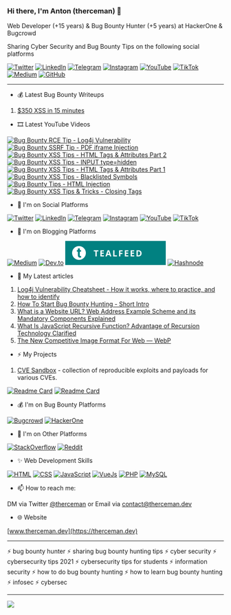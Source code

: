 ### Hi there, I'm Anton (therceman) 👋

<!-- [![GitHub](https://img.shields.io/badge/GitHub-100000?style=for-the-badge&logo=github&logoColor=white)](https://github.com/therceman) -->

Web Developer (+15 years) & Bug Bounty Hunter (+5 years) at HackerOne & Bugcrowd

Sharing Cyber Security and Bug Bounty Tips on the following social platforms

[![Twitter](https://img.shields.io/badge/dynamic/json?url=https%3A%2F%2Fapi.swo.moe%2Fstats%2Ftwitter%2Ftherceman&query=count&color=1da1f2&label=Twitter&labelColor=555555&logo=twitter&cacheSeconds=3600&logoColor=ffffff)](https://twitter.com/therceman)
[![LinkedIn](https://img.shields.io/badge/LinkedIn-10028+-brightgreen?logo=linkedin&color=1da1f2&labelColor=555555)](https://www.linkedin.com/in/therceman)
[![Telegram](https://img.shields.io/badge/dynamic/json?url=https%3A%2F%2Fapi.swo.moe%2Fstats%2Ftelegram%2Ftherceman&query=count&color=1da1f2&label=Telegram&labelColor=555555&logo=telegram&cacheSeconds=3600&logoColor=ffffff)](https://t.me/therceman)
[![Instagram](https://img.shields.io/badge/Instagram-897+-brightgreen?logo=instagram&color=1da1f2&labelColor=555555&logoColor=ffffff)](https://www.instagram.com/therceman)
[![YouTube](https://img.shields.io/badge/YouTube-962+-brightgreen?logo=youtube&color=1da1f2&labelColor=555555)](https://www.youtube.com/therceman)
[![TikTok](https://img.shields.io/badge/Tiktok-144+-brightgreen?logo=tiktok&color=1da1f2&labelColor=555555)](https://www.tiktok.com/@therceman)
[![Medium](https://img.shields.io/badge/dynamic/json?url=https%3A%2F%2Fapi.swo.moe%2Fstats%2Fmedium%2Ftherceman&query=count&color=1da1f2&label=Medium&labelColor=555555&logo=medium&cacheSeconds=3600&logoColor=ffffff)](https://therceman.medium.com)
[![GitHub](https://img.shields.io/badge/dynamic/json?url=https%3A%2F%2Fapi.swo.moe%2Fstats%2Fgithub%2Ftherceman&query=count&color=1da1f2&label=GitHub&labelColor=555555&logo=github&cacheSeconds=3600&logoColor=ffffff)](https://github.com/therceman)

----------

- 💰 Latest Bug Bounty Writeups

1. [$350 XSS in 15 minutes](https://therceman.medium.com/350-xss-in-15-minutes-dcb74ad93d5f)

- 🎞️ Latest YouTube Videos

[![Bug Bounty RCE Tip - Log4j Vulnerability](https://img.youtube.com/vi/R2Z0pgadPL4/2.jpg)](https://www.youtube.com/watch?v=R2Z0pgadPL4)
[![Bug Bounty SSRF Tip - PDF iframe Injection](https://img.youtube.com/vi/i27bBK7N7kU/1.jpg)](https://www.youtube.com/watch?v=i27bBK7N7kU)
[![Bug Bounty XSS Tips - HTML Tags & Attributes Part 2](https://img.youtube.com/vi/jHDTfLTMbT8/1.jpg)](https://www.youtube.com/watch?v=jHDTfLTMbT8)
[![Bug Bounty XSS Tips - INPUT type=hidden](https://img.youtube.com/vi/THxlFYMLQ-c/1.jpg)](https://www.youtube.com/watch?v=THxlFYMLQ-c)
[![Bug Bounty XSS Tips - HTML Tags & Attributes Part 1](https://img.youtube.com/vi/yMFauVfmRiQ/1.jpg)](https://www.youtube.com/watch?v=yMFauVfmRiQ)
[![Bug Bounty XSS Tips - Blacklisted Symbols](https://img.youtube.com/vi/Sg4LGDNTgPE/1.jpg)](https://www.youtube.com/watch?v=Sg4LGDNTgPE)
[![Bug Bounty Tips - HTML Injection](https://img.youtube.com/vi/MUxP7os9tlU/1.jpg)](https://www.youtube.com/watch?v=MUxP7os9tlU)
[![Bug Bounty XSS Tips & Tricks - Closing Tags](https://img.youtube.com/vi/CmQDom4LoDY/3.jpg)](https://www.youtube.com/watch?v=CmQDom4LoDY)

- 💬 I'm on Social Platforms

[![Twitter](https://img.shields.io/badge/Twitter-1DA1F2?style=for-the-badge&logo=twitter&logoColor=white)](https://twitter.com/therceman)
[![LinkedIn](https://img.shields.io/badge/LinkedIn-0077B5?style=for-the-badge&logo=linkedin&logoColor=white)](https://www.linkedin.com/in/therceman)
[![Telegram](https://img.shields.io/badge/Telegram-2CA5E0?style=for-the-badge&logo=telegram&logoColor=white)](https://t.me/therceman)
[![Instagram](https://img.shields.io/badge/Instagram-E4405F?style=for-the-badge&logo=instagram&logoColor=white)](https://www.instagram.com/therceman)
[![YouTube](https://img.shields.io/badge/YouTube-FF0000?style=for-the-badge&logo=youtube&logoColor=white)](https://youtube.com/therceman)
[![TikTok](https://img.shields.io/badge/TikTok-000000?style=for-the-badge&logo=tiktok&logoColor=white)](https://www.tiktok.com/@therceman)

- 📖 I'm on Blogging Platforms

[![Medium](https://img.shields.io/badge/Medium-12100E?style=for-the-badge&logo=medium&logoColor=white)](https://medium.com/@therceman)
[![Dev.to](https://img.shields.io/badge/dev.to-0A0A0A?style=for-the-badge&logo=devdotto&logoColor=white)](https://dev.to/therceman)
[![Tealfeed](https://raw.githubusercontent.com/therceman/therceman/master/tealfeed_logo_v4.svg)](https://tealfeed.com/therceman)
[![Hashnode](https://img.shields.io/badge/Hashnode-2962FF?style=for-the-badge&logo=hashnode&logoColor=white)](https://blog.therceman.dev)

- 🔰 My Latest articles

1. [Log4j Vulnerability Cheatsheet - How it works, where to practice, and how to identify](https://therceman.medium.com/log4j-vulnerability-cheatsheet-66b7aeabc607)
1. [How To Start Bug Bounty Hunting - Short Intro](https://networkingsec.com/how-to-start-bug-bounty-hunting-94b1ff3dda27)
1. [What is a Website URL? Web Address Example Scheme and its Mandatory Components Explained](https://javascript.plainenglish.io/what-is-a-url-fc3581b87da1)
1. [What Is JavaScript Recursive Function? Advantage of Recursion Technology Clarified](https://javascript.plainenglish.io/javascript-recursion-5f25f620e11b)
1. [The New Competitive Image Format For Web — WebP](https://javascript.plainenglish.io/the-new-image-format-for-web-webp-5db1ffd59260)

- ⚡ My Projects

1. [CVE Sandbox](https://github.com/cve-sandbox) - collection of reproducible exploits and payloads for various CVEs.

[![Readme Card](https://github-readme-stats.vercel.app/api/pin/?username=cve-sandbox&repo=jquery)](https://github.com/cve-sandbox/jquery)
[![Readme Card](https://github-readme-stats.vercel.app/api/pin/?username=cve-sandbox&repo=jquery-ui)](https://github.com/cve-sandbox/jquery-ui)

- 💰 I'm on Bug Bounty Platforms

[![Bugcrowd](https://img.shields.io/badge/bugcrowd-%23F26822.svg?&style=for-the-badge&logo=bugcrowd&logoColor=white)](https://bugcrowd.com/therceman)
[![HackerOne](https://img.shields.io/badge/hackerone-%23494649.svg?&style=for-the-badge&logo=hackerone&logoColor=white)](https://hackerone.com/therceman)

- 🔸 I'm on Other Platforms

[![StackOverflow](https://img.shields.io/badge/Stack_Overflow-FE7A16?style=for-the-badge&logo=stack-overflow&logoColor=white)](https://stackoverflow.com/users/15412739/therceman)
[![Reddit](https://img.shields.io/badge/Reddit-FF4500?style=for-the-badge&logo=reddit&logoColor=white)](https://www.reddit.com/user/therceman)

- ✨ Web Development Skills

[![HTML](https://img.shields.io/badge/HTML5-E34F26?style=for-the-badge&logo=html5&logoColor=white)](https://html.com/)
[![CSS](https://img.shields.io/badge/CSS3-1572B6?style=for-the-badge&logo=css3&logoColor=white)](https://www.w3schools.com/css/default.asp)
[![JavaScript](https://img.shields.io/badge/JavaScript-F7DF1E?style=for-the-badge&logo=javascript&logoColor=black)](https://www.javascript.com/)
[![VueJs](https://img.shields.io/badge/Vue.js-35495E?style=for-the-badge&logo=vuedotjs&logoColor=4FC08D)](https://vuejs.org/)
[![PHP](https://img.shields.io/badge/PHP-777BB4?style=for-the-badge&logo=php&logoColor=white)](https://php.net/)
[![MySQL](https://img.shields.io/badge/MySQL-00000F?style=for-the-badge&logo=mysql&logoColor=white)](https://www.mysql.com/)

- 📫 How to reach me: 

DM via Twitter [@therceman](https://twitter.com/therceman) or Email via contact@therceman.dev

- 🌐 Website

[www.therceman.dev](https://therceman.dev)

-----------------

⚡ bug bounty hunter
⚡ sharing bug bounty hunting tips
⚡ cyber security
⚡ cybersecurity tips 2021
⚡ cybersecurity tips for students
⚡ information security
⚡ how to do bug bounty hunting
⚡ how to learn bug bounty hunting
⚡ infosec
⚡ cybersec

-----------------

![](https://komarev.com/ghpvc/?username=therceman&label=Profile+views+since+20.11.2021)

<!--
**therceman/therceman** is a ✨ _special_ ✨ repository because its `README.md` (this file) appears on your GitHub profile.

Here are some ideas to get you started:

- 🔭 I’m currently working on ...
- 🌱 I’m currently learning ...
- 👯 I’m looking to collaborate on ...
- 🤔 I’m looking for help with ...
- 💬 Ask me about ...

- 😄 Pronouns: ...
- ⚡ Fun fact: ...
-->
